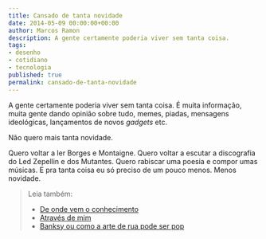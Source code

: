 ```yaml
---
title: Cansado de tanta novidade
date: 2014-05-09 00:00:00+00:00
author: Marcos Ramon
description: A gente certamente poderia viver sem tanta coisa.
tags:
- desenho
- cotidiano
- tecnologia
published: true
permalink: cansado-de-tanta-novidade
---
```

A gente certamente poderia viver sem tanta coisa. É muita informação, muita gente dando opinião sobre tudo, memes, piadas, mensagens ideológicas, lançamentos de novos *gadgets* etc. 

Não quero mais tanta novidade.

Quero voltar a ler Borges e Montaigne. Quero voltar a escutar a discografia do Led Zepellin e dos Mutantes. Quero rabiscar uma poesia e compor umas músicas. E pra tanta coisa eu só preciso de um pouco menos. Menos novidade.



> Leia também:
> - <a href="/de-onde-vem-o-conhecimento">De onde vem o conhecimento</a>
> - <a href="/atraves-de-mim">Através de mim</a>
> - <a href="/banksy-ou-como-a-arte-de-rua-pode-ser-pop">Banksy ou como a arte de rua pode ser pop</a>
